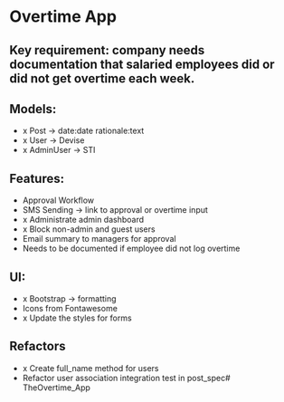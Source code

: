 # Overtime App

## Key requirement: company needs documentation that salaried employees did or did not get overtime each week.

## Models:
- x Post -> date:date rationale:text
- x User -> Devise
- x AdminUser -> STI

## Features:
- Approval Workflow
- SMS Sending -> link to approval or overtime input
- x Administrate admin dashboard
- x Block non-admin and guest users
- Email summary to managers for approval
- Needs to be documented if employee did not log overtime

## UI:
- x Bootstrap -> formatting
- Icons from Fontawesome
- x Update the styles for forms

## Refactors
- x Create full_name method for users
- Refactor user association integration test in post_spec# TheOvertime_App
